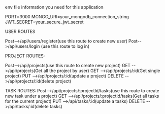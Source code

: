 env file information you need for this application

PORT=3000
MONGO_URI=your_mongodb_connection_string
JWT_SECRET=your_secure_jwt_secret

USER ROUTES

Post-->/api/users/register(use this route to create new user)
Post-->/api/users/login  (use this route to log in)

PROJECT ROUTES:

Post-->/api/projects(use this route to create new project)
GET -->/api/projects(Get all the project by user)
GET -->/api/projects/:id(Get single project)
PUT -->/api/projects/:id(update a project)
DELETE -->/api/projects/:id(delete project)


TASK ROUTES:
Post-->/api/projects/:projectId/tasks(use this route to create new task under a project)
GET -->/api/projects/:projectid/tasks(Get all tasks for the current project)
PUT -->/api/tasks/:id(update a tasks)
DELETE -->/api/tasks/:id(delete tasks)



